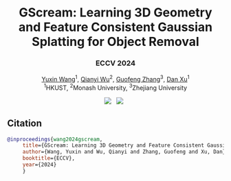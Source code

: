 <p align="center">
<h1 align="center"><strong>GScream: Learning 3D Geometry and Feature Consistent Gaussian Splatting for Object Removal</strong></h1>
<h3 align="center">ECCV 2024</h3>

<p align="center">
    <a href="https://w-ted.github.io/">Yuxin Wang</a><sup>1</sup>,</span>
    <a href="https://wuqianyi.top/">Qianyi Wu</a><sup>2</sup>,
    <a href="http://www.cad.zju.edu.cn/home/gfzhang/">Guofeng Zhang</a><sup>3</sup>,
    <a href="https://www.danxurgb.net/">Dan Xu</a><sup>1</sup>
    <br>
        <sup>1</sup>HKUST,
        <sup>2</sup>Monash University,
        <sup>3</sup>Zhejiang University
</p>

<div align="center">
    <a href=https://arxiv.org/abs/2404.13679><img src='https://img.shields.io/badge/arXiv-2404.13679-b31b1b.svg'></a>  
    <a href='https://w-ted.github.io/publications/gscream/'><img src='https://img.shields.io/badge/Project-Page-Green'></a>  
</div>
</p>

## Citation

```BibTeX
@inproceedings{wang2024gscream,
     title={GScream: Learning 3D Geometry and Feature Consistent Gaussian Splatting for Object Removal},
     author={Wang, Yuxin and Wu, Qianyi and Zhang, Guofeng and Xu, Dan},
     booktitle={ECCV},
     year={2024}
     }
```
